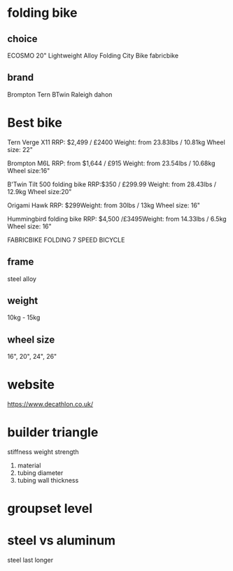 # folding bike 
## choice
ECOSMO 20" Lightweight Alloy Folding City Bike
fabricbike

## brand
Brompton
Tern
BTwin
Raleigh
dahon

# Best bike
Tern Verge X11
RRP: $2,499 / £2400 Weight: from 23.83lbs / 10.81kg Wheel size: 22"

Brompton M6L
RRP: from $1,644 / £915 Weight: from 23.54lbs / 10.68kg Wheel size:16"

B'Twin Tilt 500 folding bike
RRP:$350 / £299.99 Weight: from 28.43lbs / 12.9kg Wheel size:20"

Origami Hawk
RRP: $299Weight: from 30lbs / 13kg Wheel size: 16"

Hummingbird folding bike
RRP: $4,500 /£3495Weight: from 14.33lbs / 6.5kg Wheel size: 16"

FABRICBIKE FOLDING 7 SPEED BICYCLE


## frame
steel
alloy

## weight
10kg - 15kg

## wheel size
16", 20", 24", 26"


# website
https://www.decathlon.co.uk/

# builder triangle
stiffness
weight
strength

1. material
2. tubing diameter
3. tubing wall thickness

# groupset level



# steel vs aluminum
steel last longer










